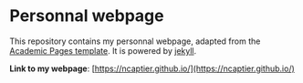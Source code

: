# Personnal webpage

This repository contains my personnal webpage, adapted from the [Academic Pages template](https://github.com/academicpages/academicpages.github.io). It is powered by [jekyll](https://jekyllrb.com/).

**Link to my webpage**: [https://ncaptier.github.io/](https://ncaptier.github.io/)